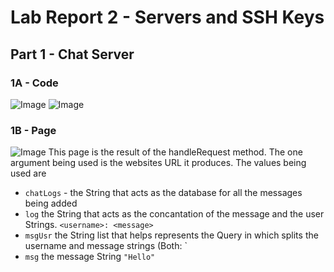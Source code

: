 # Lab Report 2 - Servers and SSH Keys
## Part 1 - Chat Server
### 1A - Code
![Image](https://bryab-edu.github.io/cse15l-lab-reports/report2files/codeShot1.PNG)
![Image](https://bryab-edu.github.io/cse15l-lab-reports/report2files/codeShot2.PNG)
### 1B - Page
![Image](https://bryab-edu.github.io/cse15l-lab-reports/report2files/pageShot1.PNG)
This page is the result of the handleRequest method. The one argument being used is the websites URL it produces. The values being used are
- `chatLogs` - the String that acts as the database for all the messages being added
- `log` the String that acts as the concantation of the message and the user Strings. `<username>: <message>`
- `msgUsr` the String list that helps represents the Query in which splits the username and message strings (Both: `
- `msg` the message String `"Hello"`
